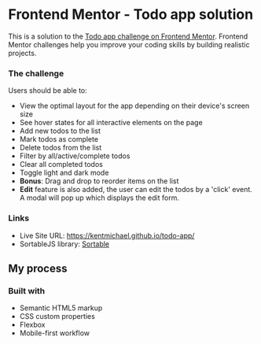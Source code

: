 # Frontend Mentor - Todo app solution

This is a solution to the [Todo app challenge on Frontend Mentor](https://www.frontendmentor.io/challenges/todo-app-Su1_KokOW). Frontend Mentor challenges help you improve your coding skills by building realistic projects. 

### The challenge

Users should be able to:

- View the optimal layout for the app depending on their device's screen size
- See hover states for all interactive elements on the page
- Add new todos to the list
- Mark todos as complete
- Delete todos from the list
- Filter by all/active/complete todos
- Clear all completed todos
- Toggle light and dark mode
- **Bonus**: Drag and drop to reorder items on the list
- **Edit** feature is also added, the user can edit the todos by a 'click' event. A modal will pop up which displays the edit form.

### Links

- Live Site URL: https://kentmichael.github.io/todo-app/
- SortableJS library: [Sortable](https://github.com/SortableJS/Sortable)

## My process

### Built with

- Semantic HTML5 markup
- CSS custom properties
- Flexbox
- Mobile-first workflow
